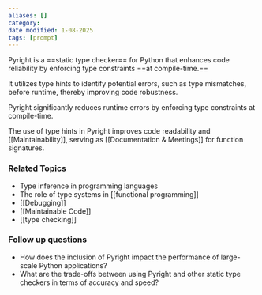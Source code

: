 ```yaml
---
aliases: []
category:
date modified: 1-08-2025
tags: [prompt]
---
```

Pyright is a ==static type checker== for Python that enhances code reliability by enforcing type constraints ==at compile-time.==

It utilizes type hints to identify potential errors, such as type mismatches, before runtime, thereby improving code robustness. 

Pyright significantly reduces runtime errors by enforcing type constraints at compile-time.

The use of type hints in Pyright improves code readability and [[Maintainability]], serving as [[Documentation & Meetings]] for function signatures.

### Related Topics

- Type inference in programming languages
- The role of type systems in [[functional programming]]
- [[Debugging]]
- [[Maintainable Code]]
- [[type checking]]

### Follow up questions

- How does the inclusion of Pyright impact the performance of large-scale Python applications?
- What are the trade-offs between using Pyright and other static type checkers in terms of accuracy and speed?